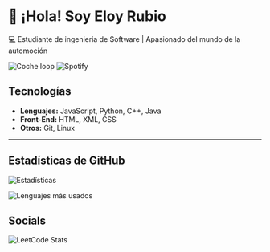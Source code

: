 # 👋 ¡Hola! Soy Eloy Rubio

💻 Estudiante de ingenieria de Software | Apasionado del mundo de la automoción

![Coche loop](https://media.giphy.com/media/v1.Y2lkPTc5MGI3NjExYmt4cnFpZjU3aGx0M3g1cTg2b3V0N2l3Z2lsZmc0eTlydGtnaWxycCZlcD12MV9naWZzX3NlYXJjaCZjdD1n/1zRfp0Jwsag4yPekP4/giphy.gif)
![Spotify](https://novatorem.vercel.app/api/spotify)


## Tecnologías
- **Lenguajes:** JavaScript, Python, C++, Java
- **Front-End:** HTML, XML, CSS
- **Otros:** Git, Linux  

---

## Estadísticas de GitHub
![Estadísticas](https://github-readme-stats.vercel.app/api?username=EloyRS&show_icons=true&theme=tokyonight)

![Lenguajes más usados](https://github-readme-stats.vercel.app/api/top-langs/?username=EloyRS&layout=compact&theme=tokyonight)
## Socials
![LeetCode Stats](https://leetcard.jacoblin.cool/EagleRubio?theme=dark&font=Nunito&ext=heatmap)


